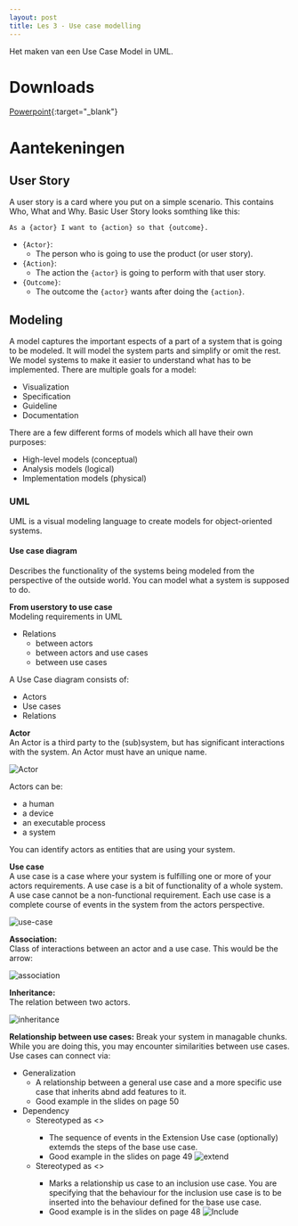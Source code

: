```yaml
---
layout: post
title: Les 3 - Use case modelling
---
```


Het maken van een Use Case Model in UML.

# Downloads

[Powerpoint](https://drive.google.com/file/d/1iebIqMig5wrrguxFbuN31Xmuz1ndjaSy/view?usp=sharing){:target="_blank"}


# Aantekeningen
## User Story
A user story is a card where you put on a simple scenario. This contains Who, What and Why.
Basic User Story looks somthing like this:

```
As a {actor} I want to {action} so that {outcome}.
```
- `{Actor}`:
    - The person who is going to use the product (or user story).
- `{Action}`:
    - The action the `{actor}` is going to perform with that user story.
- `{Outcome}`:
    - The outcome the `{actor}` wants after doing the  `{action}`.

## Modeling
A model captures the important espects of a part of a system that is going to be modeled. It will model the system parts and simplify or omit the rest.
We model systems to make it easier to understand what has to be implemented. There are multiple goals for a model:
- Visualization
- Specification
- Guideline
- Documentation

There are a few different forms of models which all have their own purposes:
- High-level models (conceptual)
- Analysis models (logical)
- Implementation models (physical)

### UML
UML is a visual modeling language to create models for object-oriented systems.

#### Use case diagram
Describes the functionality of the systems being modeled from the perspective of the outside world. You can model what a system is supposed to do.

**From userstory to use case**  
Modeling requirements in UML  
- Relations
    - between actors
    - between actors and use cases
    - between use cases

A Use Case diagram consists of:
- Actors
- Use cases
- Relations

**Actor**  
An Actor is a third party to the (sub)system, but has significant interactions with the system. An Actor must have an unique name.

![Actor](\assets\images\ana_software_analysis_design\Lesson3\Actor.jpg)

Actors can be:
- a human
- a device
- an executable process
- a system

You can identify actors as entities that are using your system.

**Use case**  
A use case is a case where your system is fulfilling one or more of your actors requirements. A use case is a bit of functionality of a whole system. A use case cannot be a non-functional requirement. Each use case is a complete course of events in the system from the actors perspective.

![use-case](\assets\images\ana_software_analysis_design\Lesson3\usecase.jpg)

**Association:**  
Class of interactions between an actor and a use case. This would be the arrow:

![association](\assets\images\ana_software_analysis_design\Lesson3\Association.jpg)

**Inheritance:**  
The relation between two actors.

![inheritance](\assets\images\ana_software_analysis_design\Lesson3\inheritance.jpg)


**Relationship between use cases:**
Break your system in managable chunks. While you are doing this, you may encounter similarities between use cases. Use cases can connect via:
- Generalization
    - A relationship between a general use case and a more specific use case that inherits abnd add features to it.
    - Good example in the slides on page 50
- Dependency
    - Stereotyped as <<extend>>
        - The sequence of events in the Extension Use case (optionally) extemds the steps of the base use case.
        - Good example in the slides on page 49
        ![extend](\assets\images\ana_software_analysis_design\Lesson3\extend.jpg)
    - Stereotyped as <<include>>
        - Marks a relationship us case to an inclusion use case. You are specifying that the behaviour for the inclusion use case is to be inserted into the behaviour defined for the base use case.
        - Good example is in the slides on page 48
        ![Include](\assets\images\ana_software_analysis_design\Lesson3\include.jpg)

